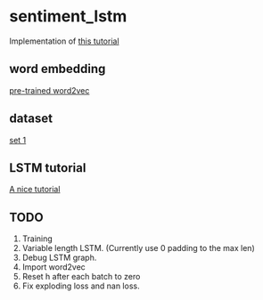 # sentiment_lstm
Implementation of [this tutorial](http://deeplearning.net/tutorial/lstm.html)

## word embedding
[pre-trained word2vec](https://code.google.com/archive/p/word2vec/)

## dataset
[set 1](https://archive.ics.uci.edu/ml/)

## LSTM tutorial
[A nice tutorial](http://colah.github.io/posts/2015-08-Understanding-LSTMs/)

## TODO
1. Training
2. Variable length LSTM. (Currently use 0 padding to the max len)
3. Debug LSTM graph.
4. Import word2vec
5. Reset h after each batch to zero
6. Fix exploding loss and nan loss.

